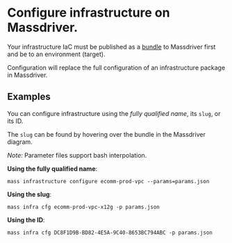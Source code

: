 # Configure infrastructure on Massdriver.

Your infrastructure IaC must be published as a [bundle](https://docs.massdriver.cloud/bundles) to Massdriver first and be to an environment (target).

Configuration will replace the full configuration of an infrastructure package in Massdriver.

## Examples

You can configure infrastructure using the _fully qualified name_, its `slug`, or its ID.

The `slug` can be found by hovering over the bundle in the Massdriver diagram.

_Note:_ Parameter files support bash interpolation.

**Using the fully qualified name**:

```shell
mass infrastructure configure ecomm-prod-vpc --params=params.json
```

**Using the slug**:

```shell
mass infra cfg ecomm-prod-vpc-x12g -p params.json
```

**Using the ID**:

```shell
mass infra cfg DC8F1D9B-BD82-4E5A-9C40-8653BC794ABC -p params.json
```
